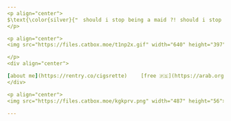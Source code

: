 ```yaml
---
<p align="center">
$\text{\color{silver}{❝　should⠀i⠀stop⠀being⠀a⠀maid⠀?!⠀should⠀i⠀stop⠀being⠀human⠀?!　❠}}$
</p>

<p align="center">
<img src="https://files.catbox.moe/t1np2x.gif" width="640" height="397">

</p>
<div align="center">

[about me](https://rentry.co/cigsrette) ⠀ ⠀[free 🇵🇸](https://arab.org/click-to-help/palestine/) ⠀ ⠀[sign my ab](https://sakuya.atabook.org)
</div>

<p align="center">
<img src="https://files.catbox.moe/kgkprv.png" width="487" height="56">

---
```


